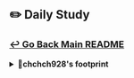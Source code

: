 ## ✏️ Daily Study
### [↩ Go Back Main README](https://github.com/3rd-PJ-Spring/Checkpoint?tab=readme-ov-file#%EF%B8%8F-daily-study)
<details>
  <summary><b>🐹chchch928's footprint</b></summary>
	<details>
		<summary><b>ㅤ25/01/23/목:</b></summary>	
		ㅤㅤㅤ내용
	</details>
	<details>
		<summary><b>ㅤ25/01/22/수:</b></summary>	
		ㅤㅤㅤ내용
	</details>
	<details>
		<summary><b>ㅤ25/01/21/화:</b></summary>	
		ㅤㅤㅤ내용
	</details>
	<details>
		<summary><b>ㅤ25/01/20/월:</b></summary>	
		ㅤㅤㅤ내용
	</details>
	<details>
		<summary><b>ㅤ25/01/17/금:</b></summary>	
		ㅤㅤㅤ내용
	</details>
	<details>
		<summary><b>ㅤ25/01/16/목:</b></summary>	
		ㅤㅤㅤ내용
	</details>
	<details>
		<summary><b>ㅤ25/01/15/수:</b></summary>	
		ㅤㅤㅤ내용
	</details>
	<details>
		<summary><b>ㅤ25/01/14/화:</b></summary>	
		ㅤㅤㅤ내용
	</details>
	<details>
		<summary><b>ㅤ25/01/13/월: 캐러셀 이동시 UI 업데이트하고 이미지 파일 업로드 드래그앤 드롭 이벤트와 피드내용 글자 수를 갱신처리</b></summary>	

<h3> 1. 캐러셀 이동시 UI 업데이트 </h3>

(1) 슬라이드의 index에 따라 이전, 다음 슬라이드 버튼 활성화 여부를 설정한다.
- 만일 초기화면일 경우, 이전 버튼이 버튼이 보이지 않도록 설정한다.
- 만일 슬라이드의 마지막 화면일 경우, 다음 버튼이 보이지 않도록 설정한다.

(2) 슬라이드의 index에 따라 인디케이터도 움직이도록 설정한다.
- 인디케이터에 active 클래스만 붙여주면 인디케이터가 활성화되도록 설정되어 있다
- 인디케이터들을 다 잡아오기 위해서 indicatorContainer의 자식들을 $indicators 라고 지정한다.
- ForEach문으로 각각의 인디케이터($ind)와 인덱스 (i)를 가져온다.
- 각각의 인디케이터에 toggle 이벤트를 통해 가져온 i가 현재 슬라이드 위치와 같으면 active클래스가 활성화되도록 설정한다.

```js
 class CarouselManager {
    goToSlide(index) {

        // 이전, 다음 슬라이드 버튼 활성화 여부
        this.prevBtn.style.display = index === 0 ? 'none' : 'flex';
        this.nextBtn.style.display = index === this.slides.length - 1 ? 'none' : 'flex';

        // 인디케이터 변화 업데이트
        const $indicators = [...this.indicatorContainer.children];
        $indicators.forEach(($ind, i) => {
            $ind.classList.toggle('active', i === index);
        });
    }
};

```

<h3> 2. 이미지 파일 업로드 드래그앤 드롭 이벤트 </h3>

(1) 파일 드래그 이벤트를 설정한다.
- create-feed-modal.js에서 DOM 객체 영역에 $uploadArea를 불러오고,
  setUpFileUploadEvent에서 elements에 드래그할 영역인 $uploadArea를 가져온다.
- css로 dragover라는 클래스를 만들어 파일을 넣을려고 할때, 업로드 영역에 변화가 생기도록 만든다.
- $uploadArea에 드래그 했을때 dragover라는 클래스를 주고, $uploadArea에서 드래그 한 것이 벗어났을때 dragover라는 클래스를 제거함으로써 파일이 들어오고 나가는 것을 ui적으로 표현해준다.

```js
// 파일 드래그& 드롭 이벤트
    // 드래그 영역에 진입했을 때
    $uploadArea.addEventListener('dragover', (e) => {
        e.preventDefault();
        $uploadArea.classList.add('dragover');
    });

    // 드래그 영역에서 나갔을 때
    $uploadArea.addEventListener('dragleave', (e) => {
        e.preventDefault();
        $uploadArea.classList.remove('dragover');
    });
```

(2) 파일 드롭 이벤트를 설정한다.
- 파일을 업로드 영역에 떨어뜨렸을 때, 발생하는 이벤트를 만들고 떨어뜨린 파일 정보를 불러오도록 만든다.
- 마지막으로 조건문을 만들어 파일을 검증한다.

```js
 // 드래그 영역에 드롭했을 때
    $uploadArea.addEventListener('drop', (e) => {
        e.preventDefault(); // 드롭했을 때 이미지 새탭이 열리거나 파일이 다운로드되는 것을 방지

        // 파일 정보 얻어오기
        const files = [...e.dataTransfer.files];
        // 파일 검증
        if (files.length > 0) handleFiles(files);
    });
```

<h3> 3. 피드 내용 글자 수 갱신처리  </h3>

(1) 이벤트 바인딩을 할 준비를 한다.
- DOM들을 저장할 객체에 contextTextarea, charCounter를 가져온다.
- 이벤트 바인딩 관련함수에 텍스트 입력 관련 이벤트인 setupTextareaEvents(); 를 넣는다.

(2) 피드 내용 입력 이벤트인 setupTextareaEvents를 만든다.
- 아까 DOM으로 가져온 contextTextarea, charCounter를 elements로 가져온다.
- 한글자 한글자 입력할때마다 event가 터지도록 input이벤트를 걸어 글자수를 가져온다.
- 가져온 글자수를 바로바로 보이도록 charCounter에 갱신시킨다.
- 2200글자가 넘으면 더이상 입력을 못하도록 exceed라는 charCounter에 클래스를 걸어 빨간색으로 표시하고 더이상 글자가 출력되지 않도록 contentTextarea의 value를 slice한다.

```js
function setupTextareaEvents() {
    const { $contentTextarea, $charCounter } = elements;
    $contentTextarea.addEventListener('input', () => {
        const length = $contentTextarea.value.length;
        $charCounter.textContent = `${length.toString()} / 2,200`;
        if (length > 2200) {
            $charCounter.classList.add('exceed');
            $contentTextarea.value = $contentTextarea.value.slice(0, 2200);
        } else {
            $charCounter.classList.remove('exceed');
        }
    });
}
```
</details>
	<details>
		<summary><b>ㅤ25/01/10/금: 인스타그램 포스트 이미지 개수만큼 캐러셀 인디케이터 생성하고 캐러셀 이동 이벤트 구현</b></summary>

<h3>1. 이미지 개수만큼 캐러셀 인디케이터 생성하기</h3>

(1) Carousel Manager.js에서 인디케이터를 생성하는 함수 makeIndicator를 만들고 index를 받아온다.
- feed.jsp에서 구현한대로 $indicator 변수는 span요소를 생성하고, indicator 클래스를 준다.
- 첫번째 사진에 indicator이 진하게 표시 되는 것을 구현하기 위해서 feed.jsp에서 만들어 놓은 active 클래스를 활용한다.
- container carousel-indicator를 추출해서 indicatorContainer로 가져와서, indicatorContainer에 $indicator를 추가한다.

```js
   // 인디케이터 영역
    this.indicatorContainer = this.container.querySelector('.carousel-indicators');

  // 인디케이터 생성하는 함수
  makeIndicator(index){
    const $indicator = document.createElement('span');
    $indicator.classList.add('indicator');
    if (index === 0) $indicator.classList.add('active');
    this.indicatorContainer.append($indicator);
  }

```
(2) setUpPreview 슬라이드 이미지 렌더링 하는 곳에 indicator를 생성한다.
- 기존 forEach에 index가 무엇인지 알려주기 위해 index를 추가하고, 실제 인스타와 동일하게 사진 하나만 올릴때는 indicator가 나오지 않게하기 위해서는 if문으로 slide의 길이가 1개 초과할때만 indicator가 생성되도록 한다.

```js
   // 슬라이드 이미지 생성
    this.slides.forEach((file, index) => { 
      // 인디케이터 생성
      if (this.slides.length > 1) this.makeIndicator(index);
    });
```

<h3>2. 캐러셀 이동 이벤트</h3>

(1) 슬라이드를 X축을 이용한 goToslide 함수를 만든다.

- 트랙을 이동하도록 track의 style에서 transform을 이용해서 translateX로 해당 인덱스의 x축을 이동한다.
- index가 범위 밖의 이동을 금지하도록 return하고 현재 슬라이드의 인덱스를 추적하고 관리하기 위해 현재의 인덱스를 갱신하도록 한다.

```js
// 슬라이드 X축 이동함수
    goToSlide(index) {
        if (index < 0 || index > this.slides.length - 1) return;

        // 현재 인덱스 갱신
        this.currentIndex = index;
        // 트랙 이동
        this.track.style.transform = `translateX(-${index * 100}%)`;
    }

```

(2) 슬라이드에서 이전,다음버튼을 누르면 이전, 다음 사진으로 넘어가도록 이벤트를 건다.
- create-post-modal.jsp와 feed.jsp에서 만들어 놓은 carousel-prev, carousel-next를 CarouselManager.js에 이전, 다음 슬라이드 버튼 변수로 가져온다.
- 이전 버튼을 클릭했을때 이전 사진으로 넘어가도록 이후버튼을 클릭했을 때는 이후 사진으로 넘어가도록 goToSlide 함수를 활용한다.

```js
 constructor(container){

        // 인디케이터 영역
        this.indicatorContainer = this.container.querySelector(
            '.carousel-indicators'
        );

        // 이전, 다음 슬라이드 버튼
        this.prevBtn = this.container.querySelector('.carousel-prev');
        this.nextBtn = this.container.querySelector('.carousel-next');

	// 이벤트 바인딩
    this.prevBtn.addEventListener('click', (e) => {
      this.goToSlide(this.currentIndex - 1);
    });
    this.nextBtn.addEventListener('click', (e) => {
      this.goToSlide(this.currentIndex + 1);
    });
}
```

</details>
<details>
		<summary><b>ㅤ25/01/09/목: 인스타그램 스텝 이동 버튼 바인딩 및 이미지 캐러셀 클래스 설계</b></summary>	

<h3>1.스텝 이동 버튼 이벤트 바인딩 </h3>

(1) currentStep 변수 설정하기
- create-feed-modal.js에서 setUpModalEvents 함수의 elements에 백스텝버튼과 넥스트 스텝버튼 가져오기
- step 모듈 내에서 전역관리 할 수 있도록 currentStep 지정
- goTostep 함수에서 currentStep이 step으로 작동하도록 하고, 스탭 1,2,3밖에 존재하지 않으므로 1,2,3 이외의 숫자가 step이 되지 않도록 if문을 통해  조건에 해당하지 않는 것들은 return

(2) 모달, 이전 다음 스텝에 해당하는 이벤트 발생시키기
- 백스텝 버튼을 클릭했을때 현재 스텝에서 -1, 넥스트버튼을 클릭했을때 현재스텝이 만일 현재의 스텝이 3보다 작을 경우에는 다음 스텝으로 넘어가도록 하고, 3보다 커질 경우에는 서버로 게시물을 공유하도록 한다.

```js
let currentStep = 1;

function goToStep(step) {

    if (step < 1 || step > 3) return;

    currentStep = step;
}

function setUpModalEvents() {
const { $closeBtn, $backdrop, $backStepBtn, $nextStepBtn} = elements;

// 모달 이전, 다음 스텝 클릭이벤트
    $backStepBtn.addEventListener('click', () => goToStep(currentStep - 1));
    $nextStepBtn.addEventListener('click', () => {
        if (currentStep < 3) {
            goToStep(currentStep + 1);
        } else {
            alert('서버로 게시물을 공유합니다.');
            // 차후에 서버 AJAX 통신 구현...        
        }
    })
};

```

<h3>2. 이미지 캐러셀 클래스 설계</h3>

(1) 객체지향 프로그램으로 만들기 위해 Carousel Manager.js 따로 만들기
- 생성자인 constructor를 만들고 container를 외부에서 가져오도록 한다. (캐러셀은 공통적으로 존재하기 때문에 가져올 수 없고 캐러셀의 상위에 있는 부모로 구분하기 위해)
- 생성자에서 container를 받아와서 실제 이미지가 배치될 공간인 track을 carousel-track의 클래스로 가져오고,  실제 이미지 파일을 배열할 slides를 생성자에 추가한다.
- 초기의 이미지 파일 배열을 받아오는 init 메서드를 생성한다. (files를 받아서 slides를 files로 초기화 )
- 슬라이드를 이미지 렌더링할 setUpPreview메서드를 만든다
- setUpPreview에서 slides 배열을 forEach문으로 순회하면서 이미지 element를 생성하고 전달받은 file객체를 브라우저에서 표시할 수 있는 URL로 변환한다.
- 미리 준비한 css를 활용해 이미지를 div태그에 감싸는 컨테이너를 생성하고 그 감싼 이미지들을 track에 추가시킨다.
- init메서드에 setUpPreview 함수를 적용한다.
- 이미지가 누적되는 것을 방지하기 위해 setUpPreview의 가장 처음에 이미지 트랙을 초기화한다.
- CarouselManager를 내보내야 하므로 export한다.

```js
class CarouselManager {
  // 생성자
  constructor(container) {
    // 캐러셀을 감싸는 전체 부모태그
    this.container = container;
    // 이미지 트랙(실제 이미지가 배치될 공간)
    this.track = this.container.querySelector('.carousel-track');
    
    // 실제 이미지 파일 배열
    this.slides = [];
  }
  // 초기 이미지파일 배열 받기
  init(files) {
    this.slides = files;
    // 슬라이드 띄우기
    this.setUpPreview();
  }
  // 슬라이드 이미지 렌더링
  setUpPreview() {
    // 이미지 트랙 리셋
    this.track.innerHTML = '';
    this.slides.forEach(file => { 
      // 이미지 생성
      const $img = document.createElement('img');
      // raw file을 image url로 변환
      $img.src = URL.createObjectURL(file);
      // 이미지를 감쌀 박스 생성
      const $slideDiv = document.createElement('div');
      $slideDiv.classList.add('carousel-slide');
      $slideDiv.append($img);
      this.track.append($slideDiv);
    });
  }
}
export default CarouselManager;
``` 

(2) setUpFileUploadEvents에 이미지 슬라이드를 생성
- setUpFileUploadEvents에 CarouselManager를 불러와야 하므로 import한다 (이때 자동완성시에 js가 붙지않으므로 주의!)
- new CarouselManger가 반복되면 계속 슬라이드가 누적 되는 것을 방지하기 위해 step2Carousel,step3Carousel을 둘다 전역변수로 빼준다.
- 만일 이미 step2캐러설과 step3Carousel이 생성되어 있다면, init만 호출해서 슬라이드 목록만 업데이트 되도록 한다.
- 그리고 만일 최초 생성이라면 새로 만든다.
- preview-container가 클래스인 컨테이너를 제어해야 하므로 carouselManger의 함수에서 사용되도록step2Carousel로 가져온다.
- step2Carousel에 init된 파일을 보낸다.
- step3Carousel도 step2Carousel과 마찬가지로 캐러셀을 설정하고 step3는 preview-container가 아닌 write-container로만 변경해주면 된다.

```js

import CarouselManager from "../ui/CarouselManager.js";

// 캐러셀 전역관리
let step2Carousel = null;
let step3Carousel = null;

function setUpFileUploadEvents() {

        // 이미 생성되어 있다면, 그냥 init()만 다시 호출해서 '슬라이드 목록'만 업데이트
        if (step2Carousel && step3Carousel) {
            step2Carousel.init(validFiles);
            step3Carousel.init(validFiles);
        }
        // 최초 생성이라면 새로 만든다.
        else {
            step2Carousel = new CarouselManager(
                $modal.querySelector('.preview-container')
            );
            step3Carousel = new CarouselManager(
                $modal.querySelector('.write-container')
            );

            step2Carousel.init(validFiles);
            step3Carousel.init(validFiles);
        }

        // 모달 step 2로 이동
        goToStep(2);
    };
```

</details>
	<details>
		<summary><b>ㅤ25/01/08/수: 인스타그램 이미지 파일 검증 및 모달 스텝이동하고 이동버튼 이벤트 바인딩하기</b></summary>	

<h3>1. 이미지 파일 검증: 10메가 용량을 넘는 파일과 이미지가 아닌 파일은 필터링으로 제외한다.</h3>

(1) 일단 필터링을 사용하기 위해서는 파일정보를 배열로 만들고 함수를 handleFiles라는 함수를 적용시켜 files를 검증할 준비를 한다.
- 현재 console에서 Prototype상 유사배열이기때문에 배열로 변경한다.  -> [...e.target.files]
- 만일 파일 업로드했다면 handleFiles라는 함수로 그 파일을 검증하게 한다.

setUpFileUploadEvents의 함수에서

```js
// 파일 선택이 끝났을 때 파일정보를 읽는 이벤트
  $fileInput.addEventListener('change', e => {
    const files =[...e.target.files];
if(files.length >0) handleFiles(files)
  });
```

(2) 파일을 검사하고 다음단계로 이동하는 handleFiles라는 함수를 만들어 files를 검사한다.
- 파일의 수가 10개 넘는다면 알림창을 통해 '최대 10개의 파일만 선택가능하다'고 알려주고 리턴으로 내보낸다

```js
 // 파일을 검사하고 다음 단계로 이동하는 함수
  const handleFiles = files => {
      // 파일의 개수가 10개가 넘는지 검사
      if (files.length > 10) {
          alert('최대 10개의 파일만 선택 가능합니다.');
          return;
      }
  }
```

(3) 파일이 이미지인지 확인하는 함수를 validFiles라는 함수를 만들어 filter를 적용한다.
- 1차검증으로 filter로 파일의 타입이 만일 image로 시작하지 않으면 알림창을 통해 파일이름과 함께 '이미지가 아닙니다'로 알려주고 false값으로 내보내고 맞다면 true값으로 내보낸다.
- 그리고 2차검증으로 filter로 파일의 사이즈가 10메가바이트를 초과한다면 알림창을 통해 파일이름과 함께 '10MB를 초과합니다'로 알려주고 false값으로 내보내고 맞다면 true로 내보낸다.

```js
 // 파일이 이미지인지 확인
    const validFiles = files.filter(file => {
      if (!file.type.startsWith('image')) {
        alert(`${file.name}은(는) 이미지가 아닙니다.`);
        return false;
      }
      return true;
    }).filter(file => { 
      if (file.size > 10 * 1024 * 1024) {
        alert(`${file.name}은(는) 10MB를 초과합니다.`);
        return false;
      }
      return true;
    });
```

<h3>2. 모달 스텝이동하기</h3>

(1) 모달 바디 스텝을 이동하는 함수 goToStep을 만든다.
- 각 스탭인 업로드 (step1),미리보기 및 편집(step2),내용작성(step3)의 컨테이너들의 클래스로 step을 달아주었기 때문에 모달에서 step 클래스를 갖고있는 요소들을 모두 가져온다.
-  active 클래스를 display:flex로 만들었기 때문에 각 스탭 컨테이너에 active클래스를 부여하면 출력되고 active를 제거하면 출력되지 않는 시스템이다.
   -해당 스탭에 맞는 active를 가져오기 위해서는 가져온 요소들을 모두 배열로 변환한다
- forEach문으로 step클래스가 있는 컨테이너에 $stepContainer를 부여하고 toggle을 이용해서 해당 step과 index+1이 같아질때만 $stepContainer에 active 클래스를 붙이도록한다.


```js
function goToStep(step) {
  // 기존 스텝 컨테이너의 active를 제거하고 해당 step컨테이너에 active부여
  [...$modal.querySelectorAll('.step')].forEach(($stepContainer, index) => { 
    $stepContainer.classList.toggle('active', step === index + 1);
  });
}

```

(2). handleFiles 함수의 마지막에 goToStep(2)로 스탭을 지정하고 , 각 스텝에 맞는 버튼을 가져오기

- 모달관련 DOM들을 저장할 객체인 elements에 $backStepBtn, $nextStepBtn, $modalTitle을 가져오고 goToStep함수에도  추가한다.
- 다음번 change 이벤트 발동을 위해 fileInput의 값을 초기화한다. (change 이벤트는 변화가 있을때만 발동하는데 같은 파일을 두번올리면 변화가 없다고 판단)
- 각 스탭에 맞는 버튼을 설정한다.
- 스탭1에서는 두버튼 다 보이지 않게하고 modal제목을 편집으로 설정, 스탭2에서는 두버튼 다 보이고 modal제목을 편집으로 설정, 스탭3에서는 next버튼의 내용을 공유하기, modal제목을 새 게시물 만들기로 설정한다.
- 여기서 주의해야 할점은 스탭3에서 next버튼의 내용을 변경했기때문에 스탭3에서 스탭2로 되돌아갈때를 염려해서 스탭2의 next버튼 내용을 기존내용으로 다시 설정해줘야 한다는 것이다.


```js
const elements = {
    $closeBtn: $modal.querySelector('.modal-close-button'),
    $backdrop: $modal.querySelector('.modal-backdrop'),
    $uploadBtn: $modal.querySelector('.upload-button'),
    $fileInput: $modal.querySelector('#fileInput'),
    $backStepBtn: $modal.querySelector('.back-button'),
    $nextStepBtn: $modal.querySelector('.next-button'),
    $modalTitle: $modal.querySelector('.modal-title'),
};

function goToStep(step) {
  const { $backStepBtn, $nextStepBtn, $modalTitle, $fileInput } = elements;

  // 각 스텝별 버튼 활성화/비활성화 처리
    if (step === 1) {
        $fileInput.value = ''; // 다음번 change이벤트 발동을 위한 리셋
        $nextStepBtn.style.display = 'none';
        $backStepBtn.style.visibility = 'hidden';
        $modalTitle.textContent = '새 게시물 만들기';
    } else if (step === 2) {
        $nextStepBtn.style.display = 'block';
        $backStepBtn.style.visibility = 'visible';
        $modalTitle.textContent = '편집';
        $nextStepBtn.textContent = '다음';
    } else if (step === 3) {
        $nextStepBtn.textContent = '공유하기';
        $modalTitle.textContent = '새 게시물 만들기';
    }
}

```
ㅤㅤㅤ


</details>
<details>
		<summary><b>ㅤ25/01/07/화: 인스타그램 업로드한 이미지 파일읽기 </b></summary>

<h3>1. 파일을 여러개 선택하게 하고 이미지 파일만 올릴 수 있도록 제약한다. 그리고 기존의 input버튼 모양이 아닌 다른 모양으로 설정할 수 있도록 한다.</h3>

- create-post-modal.jsp로 들어가서 모달바디의 업로드 부분에 input의 type이 file이고
  id가 fileInput 뒤에 multiple을 걸어서 다중선택이 가능한 것을 확인한다.
- input의 accept부분에 올릴 수 있는 파일을 제약하도록 지정할 수 있다 (예를 들어 image/*할 경우에는 image파일만 올릴 수 있다)
- input의 스타일로 하면 보기좋지 않으므로 style = display : none으로 변경하고 새 버튼을 만든다.

```js
 <input 
            type="file" 
            id="fileInput" 
            multiple
            accept="image/*"
            style="display: none;"
          >
 <button class="upload-button">컴퓨터에서 선택</button>

```

<h3>2. 파일 업로드 버튼을 누르면 파일 선택창이 열리도록 하게한다.</h3>

- 새 버튼으로 적용 시키기 위해서 elements에 $uploadBtn과 $fileInput을 추가한다.
- 파일을 업로드 시키는 기능을 만들기위해서 create-feed-modal.js에서 파일 업로드 관련 이벤트 함수를 만든다.
- elements로 $uploadBtn과 $fileInput을 가져오고, 업로드 버튼을 누르면 파일 선택창이 대신 눌리도록 조작한다.
- 파일 선택이 끝났을 때 파일정보를 읽는 이벤트를 만든다.
- bindEvents 함수에 파일 업로드한 함수가 실행되도록 setUpFileUploadEvents를 추가한다.
- 파일 선택이 완료되었을 때 서버로 보내기 위해서는 change 이벤트를 걸어 추가한 파일 정보를 읽어온다.


```js
let elements = {
  $closeBtn: $modal.querySelector('.modal-close-button'),
  $backdrop: $modal.querySelector('.modal-backdrop'),
  $uploadBtn: $modal.querySelector('.upload-button'),
  $fileInput: $modal.querySelector('#fileInput'),
};

// 파일 업로드 관련 이벤트 함수
function setUpFileUploadEvents() {
  const { $uploadBtn, $fileInput } = elements;
  // 업로드 버튼을 누르면 파일선택창이 대신 눌리도록 조작
  $uploadBtn.addEventListener('click', e => $fileInput.click());
  // 파일 선택이 끝났을 때 파일정보를 읽는 이벤트
  $fileInput.addEventListener('change', e => {
    console.log(e.target.files);
    
  });
}

function bindEvents() {
  setUpModalEvents();
  setUpFileUploadEvents();
}
```
</details>

<details>
  <summary><b>ㅤ25/01/06/월: 인스타그램 초기세팅 및 피드 모달 열고 닫기 공부 </b></summary>

<h3>1. 초기 세팅 : 데이터베이스 생성</h3>

- yml로 가서 spring:datasource:url을 데이터베이스를 생성한 이름과 동일하게

<h3>2. 프로젝트 초기 실행방법</h3>

- routecontroller로 index jsp를 읽도록 만든다.

```java
@Controller
public class RouteController {

    @GetMapping("/")
    public String index() {
        return "index";
       
    }


}
```

- index jsp에는 모든 css, index.js, 각 섹션에 해당하는 components jsp들을 읽어온다.

<h3>3. 피드 생성 모달 열기</h3>

- js의 component 아래에 create-feed-modal.js를 만들고 그곳에 initCreateFeedModal 함수 생성하고 외부에 내보내야하므로 export 사용

```js
// 모달 관련 JS 함수 - 외부에 노출
function initCreateFeedModal() {
    console.log('모달관련 함수실행!')
}
export default initCreateFeedModal;
```

- index.js에 모든 태그가 렌더링되면 실행되는 것을 만든다.
- 모든 태그가 렌더링 되면 실행되는 이벤트: DOMContentLoaded

```js
import initStories from './components/stories.js';
import initCreateFeedModal from './components/create-feed-modal.js';
// 모든 태그가 렌더링되면 실행
document.addEventListener('DOMContentLoaded', () => {
  initStories(); // 스토리 관련 js
  initCreateFeedModal(); // 피드 생성 관련 js
}); 
```
- 
- create-feed-modal.js에 피드생성 모달을 전역관리

```js
let $modal = null;
$modal = document.getElementById('createPostModal')
```

- 피드 생성 모달 열기 이벤트 생성
- menu-item이라는 클래스가 다른 곳에도 존재하기 때문에 한곳에만 해당하는 클래스인 fa-square-plus를 가져와 closest로 menu-item에 접근해서 클릭이벤트 생성해서 click시에
  openModal함수가 발생하도록 코딩

```js
 document
        .querySelector('.fa-square-plus')
        .closest('.menu-item')
        .addEventListener('click', openModal);
        
```

- create-feed-modal의 js에 initCreateFeedModal 속에 openModal 함수생성

```js
const openModal = e => { 
    e.preventDefault();
    // 모달 열기
    $modal.style.display = 'flex';
  };
```

- 코드가 길어지기 때문에 함수를 분리한다.
  ->  이벤트 바인딩 관련함수 function bindEvents와 피드생성 모달관련 이벤트 함수 setUpModalEvent 생성한다.
  그리고 bindEvents에 setUpModalEvents 함수를 실행하도록 하고 initCreateFeedModal 함수에 적어놨던 것들을 모두 빼서 setUpModalEvents에 넣는다.
- 그리고 initCreateFeedModal함수에 bindEvents를 넣는다.
- 모달 관련 돔들을 저장할 객체를 만든다.
- 일단 당장의 기능을 만드는데 사용해야할 요소들을 가져온다. (필요할때마다 가져오기)
- 모달을 닫기 위해서는 x버튼을 눌렀을 때와 뒤 검은배경을 눌렀을때 닫혀야 하므로 두개의 요소 가져온다

```js
// 모달 관련 DOM들을 저장할 객체
const elements = {
    $closeBtn: $modal.querySelector('.modal-close-button'),
    $backdrop: $modal.querySelector('.modal-backdrop'),
};
```

- setUpModalEvents 함수에 필요한 요소 두개 가져온다.

```js
const { $closeBtn, $backdrop } = elements;
```

- x 버튼을 눌렀을때와 백드롭 눌렀을때 이벤트 생성

```js
	// X버튼 눌렀을 때
    $closeBtn.addEventListener('click', closeModal);

    // 백드롭 눌렀을 때
    $backdrop.addEventListener('click', closeModal);

```

- 모달 닫기 함수 만들기

```js
  const closeModal = e => {
    e.preventDefault();
    $modal.style.display = 'none';  
};

```

- 모달이 열렸을 때 스크롤하면 백드롭화면 움직이는 것 방지하기위해 openModal 과 closeModal 함수에 기능추가

openModal에

```js
 document.body.style.overflow = 'hidden';  // 배경 바디 스크롤 방지
```

closeModal에

```js
document.body.style.overflow = 'auto'; // 배경 바디 스크롤 방지 해제
```

</details>
</details>